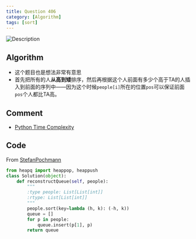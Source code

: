 ```yaml
---
title: Question 406
category: [Algorithm]
tags: [sort]
---
```


![Description](../Assets/Figure/questio406.png)

## Algorithm

- 这个题目也是想法非常有意思
- 首先把所有的人**从高到矮**排序，然后再根据这个人前面有多少个高于TA的人插入到前面的序列中——因为这个时候`people[i]`所在的位置`pos`可以保证前面`pos`个人都比TA高。

## Comment

- [Python Time Complexity](https://wiki.python.org/moin/TimeComplexity)

## Code

From [StefanPochmann](https://discuss.leetcode.com/topic/60550/o-n-sqrt-n-solution)

```python
from heapq import heappop, heappush
class Solution(object):
    def reconstructQueue(self, people):
        """
        :type people: List[List[int]]
        :rtype: List[List[int]]
        """
        people.sort(key=lambda (h, k): (-h, k))
        queue = []
        for p in people:
            queue.insert(p[1], p)
        return queue
```
